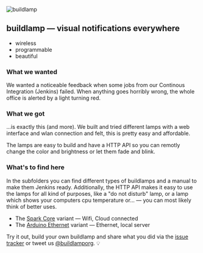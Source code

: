 ![buildlamp](http://buildlamp.org/img/buildlamp-banner.jpg)

## buildlamp — visual notifications everywhere
* wireless
* programmable
* beautiful

### What we wanted

We wanted a noticeable feedback when some jobs from our Continous Integration (Jenkins) failed. When anything goes horribly wrong, the whole office is alerted by a light turning red.

### What we got

...is exactly this (and more). We built and tried different lamps with a web interface and wlan connection and felt, this is pretty easy and affordable. 

The lamps are easy to build and have a HTTP API so you can remotly change the color and brightness or let them fade and blink.

### What's to find here

In the subfolders you can find different types of buildlamps and a manual to make them Jenkins ready. Additionally, the HTTP API makes it easy to use the lamps for all kind of purposes, like a "do not disturb" lamp, or a lamp which shows your computers cpu temperature or... — you can most likely think of better uses.

* The [Spark Core](/spark) variant — Wifi, Cloud connected
* The [Arduino Ethernet](/arduino-ethernet) variant — Ethernet, local server

Try it out, build your own buildlamp and share what you did via the [issue tracker](https://github.com/robbi5/buildlamp/issues) or tweet us [@buildlamporg](https://twitter.com/buildlamporg). :bulb: 
